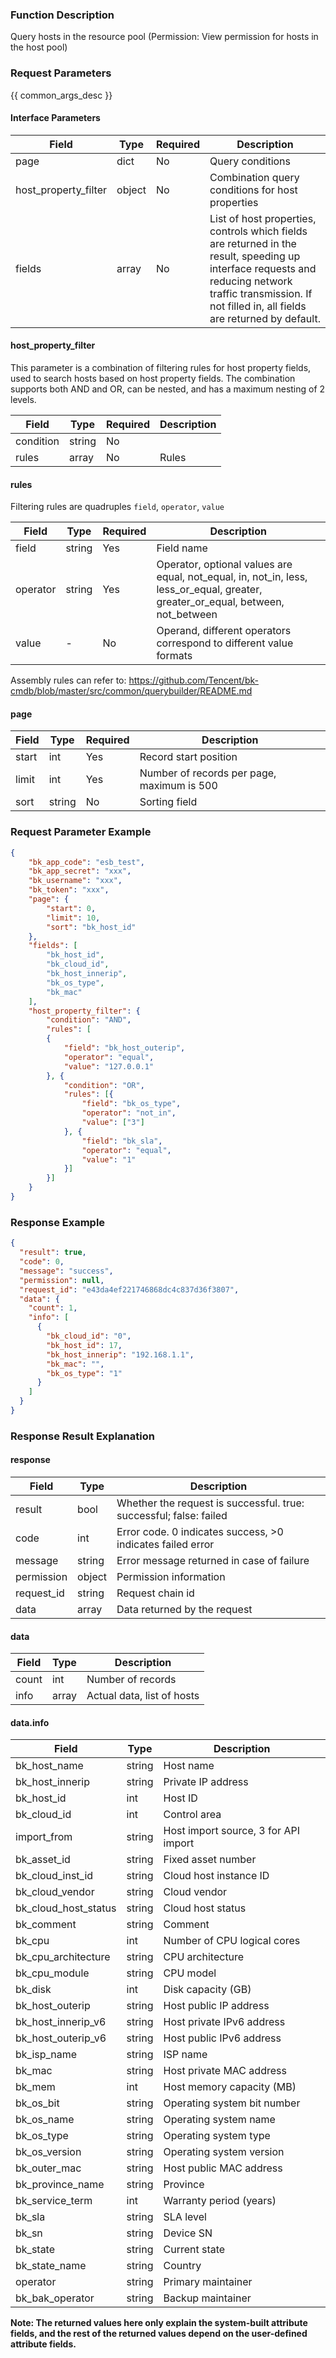 ### Function Description

Query hosts in the resource pool (Permission: View permission for hosts in the host pool)

### Request Parameters

{{ common_args_desc }}

#### Interface Parameters

| Field                | Type   | Required | Description                                                  |
| -------------------- | ------ | -------- | ------------------------------------------------------------ |
| page                 | dict   | No       | Query conditions                                             |
| host_property_filter | object | No       | Combination query conditions for host properties             |
| fields               | array  | No       | List of host properties, controls which fields are returned in the result, speeding up interface requests and reducing network traffic transmission. If not filled in, all fields are returned by default. |

#### host_property_filter

This parameter is a combination of filtering rules for host property fields, used to search hosts based on host property fields. The combination supports both AND and OR, can be nested, and has a maximum nesting of 2 levels.

| Field     | Type   | Required | Description |
| --------- | ------ | -------- | ----------- |
| condition | string | No       |             |
| rules     | array  | No       | Rules       |

#### rules

Filtering rules are quadruples `field`, `operator`, `value`

| Field    | Type   | Required | Description                                                  |
| -------- | ------ | -------- | ------------------------------------------------------------ |
| field    | string | Yes      | Field name                                                   |
| operator | string | Yes      | Operator, optional values are equal, not_equal, in, not_in, less, less_or_equal, greater, greater_or_equal, between, not_between |
| value    | -      | No       | Operand, different operators correspond to different value formats |

Assembly rules can refer to: https://github.com/Tencent/bk-cmdb/blob/master/src/common/querybuilder/README.md

#### page

| Field | Type   | Required | Description                                |
| ----- | ------ | -------- | ------------------------------------------ |
| start | int    | Yes      | Record start position                      |
| limit | int    | Yes      | Number of records per page, maximum is 500 |
| sort  | string | No       | Sorting field                              |

### Request Parameter Example

```json
{
    "bk_app_code": "esb_test",
    "bk_app_secret": "xxx",
    "bk_username": "xxx",
    "bk_token": "xxx",
    "page": {
        "start": 0,
        "limit": 10,
        "sort": "bk_host_id"
    },
    "fields": [
        "bk_host_id",
        "bk_cloud_id",
        "bk_host_innerip",
        "bk_os_type",
        "bk_mac"
    ],
    "host_property_filter": {
        "condition": "AND",
        "rules": [
        {
            "field": "bk_host_outerip",
            "operator": "equal",
            "value": "127.0.0.1"
        }, {
            "condition": "OR",
            "rules": [{
                "field": "bk_os_type",
                "operator": "not_in",
                "value": ["3"]
            }, {
                "field": "bk_sla",
                "operator": "equal",
                "value": "1"
            }]
        }]
    }
}
```

### Response Example

```json
{
  "result": true,
  "code": 0,
  "message": "success",
  "permission": null,
  "request_id": "e43da4ef221746868dc4c837d36f3807",
  "data": {
    "count": 1,
    "info": [
      {
        "bk_cloud_id": "0",
        "bk_host_id": 17,
        "bk_host_innerip": "192.168.1.1",
        "bk_mac": "",
        "bk_os_type": "1"
      }
    ]
  }
}
```

### Response Result Explanation

#### response

| Field       | Type   | Description                                                  |
| ---------- | ------ | ------------------------------------------------------------ |
| result     | bool   | Whether the request is successful. true: successful; false: failed |
| code       | int    | Error code. 0 indicates success, >0 indicates failed error   |
| message    | string | Error message returned in case of failure                    |
| permission | object | Permission information                                       |
| request_id | string | Request chain id                                             |
| data       | array  | Data returned by the request                                 |

#### data

| Field | Type  | Description                |
| ----- | ----- | -------------------------- |
| count | int   | Number of records          |
| info  | array | Actual data, list of hosts |

#### data.info

| Field                | Type   | Description                          |
| -------------------- | ------ | ------------------------------------ |
| bk_host_name         | string | Host name                            |
| bk_host_innerip      | string | Private IP address                   |
| bk_host_id           | int    | Host ID                              |
| bk_cloud_id          | int    | Control area                         |
| import_from          | string | Host import source, 3 for API import |
| bk_asset_id          | string | Fixed asset number                   |
| bk_cloud_inst_id     | string | Cloud host instance ID               |
| bk_cloud_vendor      | string | Cloud vendor                         |
| bk_cloud_host_status | string | Cloud host status                    |
| bk_comment           | string | Comment                              |
| bk_cpu               | int    | Number of CPU logical cores          |
| bk_cpu_architecture  | string | CPU architecture                     |
| bk_cpu_module        | string | CPU model                            |
| bk_disk              | int    | Disk capacity (GB)                   |
| bk_host_outerip      | string | Host public IP address               |
| bk_host_innerip_v6   | string | Host private IPv6 address            |
| bk_host_outerip_v6   | string | Host public IPv6 address             |
| bk_isp_name          | string | ISP name                             |
| bk_mac               | string | Host private MAC address             |
| bk_mem               | int    | Host memory capacity (MB)            |
| bk_os_bit            | string | Operating system bit number          |
| bk_os_name           | string | Operating system name                |
| bk_os_type           | string | Operating system type                |
| bk_os_version        | string | Operating system version             |
| bk_outer_mac         | string | Host public MAC address              |
| bk_province_name     | string | Province                             |
| bk_service_term      | int    | Warranty period (years)              |
| bk_sla               | string | SLA level                            |
| bk_sn                | string | Device SN                            |
| bk_state             | string | Current state                        |
| bk_state_name        | string | Country                              |
| operator             | string | Primary maintainer                   |
| bk_bak_operator      | string | Backup maintainer                    |

**Note: The returned values here only explain the system-built attribute fields, and the rest of the returned values depend on the user-defined attribute fields.**